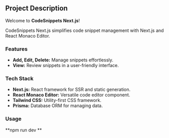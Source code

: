 ## Project Description

Welcome to **CodeSnippets Next.js**!

CodeSnippets Next.js simplifies code snippet management with Next.js and React Monaco Editor.

### Features

- **Add, Edit, Delete:** Manage snippets effortlessly.
- **View:** Review snippets in a user-friendly interface.

### Tech Stack

- **Next.js:** React framework for SSR and static generation.
- **React Monaco Editor:** Versatile code editor component.
- **Tailwind CSS:** Utility-first CSS framework.
- **Prisma:** Database ORM for managing data.

### Usage


**npm run dev **
